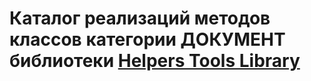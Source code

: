 # Каталог реализаций методов классов категории ДОКУМЕНТ библиотеки [Helpers Tools Library](https://gitlab.com/envoy.efb/envoy.efb/-/tree/master/libs)

